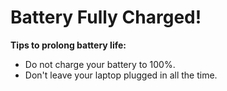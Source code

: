 # Battery Fully Charged!

**Tips to prolong battery life:**
- Do not charge your battery to 100%.
- Don't leave your laptop plugged in all the time.